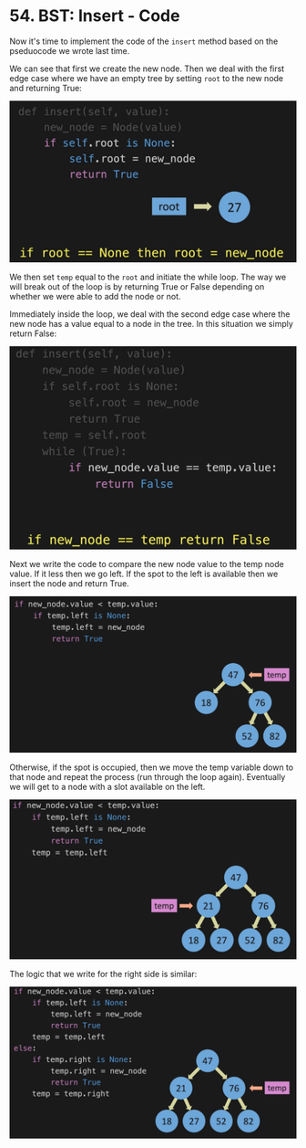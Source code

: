 # 54. BST: Insert - Code

Now it's time to implement the code of the `insert` method based on the pseduocode we wrote last time.

We can see that first we create the new node. Then we deal with the first edge case where we have an empty tree by setting `root` to the new node and returning True:

![Binary Search Tree Insert Empty](./images/binary-search-tree-insert-empty.jpg?raw=true "Binary Search Tree Insert Empty")

We then set `temp` equal to the `root` and initiate the while loop. The way we will break out of the loop is by returning True or False depending on whether we were able to add the node or not. 

Immediately inside the loop, we deal with the second edge case where the new node has a value equal to a node in the tree. In this situation we simply return False: 

![Binary Search Tree Insert Duplicate](./images/binary-search-tree-insert-duplicate.jpg?raw=true "Binary Search Tree Insert Duplicate")

Next we write the code to compare the new node value to the temp node value. If it less then we go left. If the spot to the left is available then we insert the node and return True.

![Binary Search Tree Insert Left Empty](./images/binary-search-tree-insert-left-empty.jpg?raw=true "Binary Search Tree Insert Left Empty")

Otherwise, if the spot is occupied, then we move the temp variable down to that node and repeat the process (run through the loop again). Eventually we will get to a node with a slot available on the left.

![Binary Search Tree Insert Left Filled](./images/binary-search-tree-insert-left-filled.jpg?raw=true "Binary Search Tree Insert Left Filled")

The logic that we write for the right side is similar:

![Binary Search Tree Insert Right](./images/binary-search-tree-insert-right.jpg?raw=true "Binary Search Tree Insert Right")
